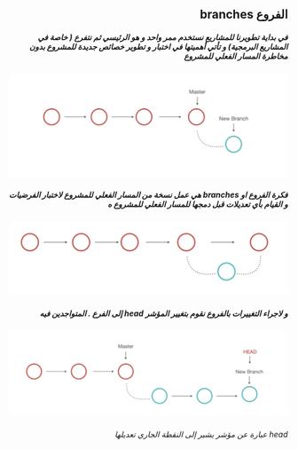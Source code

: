## <div dir = rtl >  الفروع branches  </dir > 
##### <div dir = rtl >   في بداية تطويرنا للمشاريع نستخدم ممر واحد و هو الرئيسي ثم نتفرع ( خاصة في المشاريع البرمجية) و تأتي أهميتها في اختبار و تطوير خصائص جديدة للمشروع بدون  مخاطرة المسار الفعلي للمشروع  </dir > 

![alt text](branch.jpg)

##### <div dir = rtl >   فكرة الفروع او branches هي عمل نسخة من المسار الفعلي للمشروع لاختبار الفرضيات و القيام بأي تعديلات قبل دمجها للمسار الفعلي للمشروع ه </dir > 

![alt text](master.jpg)

##### <div dir = rtl >   و لاجراء التغييرات بالفروع نقوم بتغيير المؤشر head إلى الفرع . المتواجدين فيه </dir > 

![alt text](head.jpg)
 ###### <div dir = rtl >  head عبارة عن مؤشر يشير إلى النقطة الجاري تعديلها</dir> 




